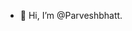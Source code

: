 - 👋 Hi, I’m @Parveshbhatt.

<!---
Parveshbhatt/Parveshbhatt is a ✨ special ✨ repository because its `README.md` (this file) appears on your GitHub profile.
You can click the Preview link to take a look at your changes.
--->
